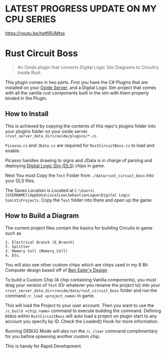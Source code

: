 # LATEST PROGRESS UPDATE ON MY CPU SERIES
https://youtu.be/hetflRUMtss

# Rust Circuit Boss
> An Oxide plugin that converts Digital Logic Sim Diagrams to Circuitry Inside Rust.

This plugin comes in two parts. First you have the C# Plugins that are installed on your [Oxide Server](https://umod.org/documentation/getting-started), and a Digital Logic Sim project that comes with all the vanilla rust components built in the sim with them properly binded in the Plugin.

## How to Install
This is achieved by copying the contents of this repo's plugins folder into your plugins folder on your oxide server.
`<rust_server_data_dir>/oxide/plugins/*.cs`

`Picasso.cs` and `JData.cs` are required for `RustCircuitBoss.cs` to load and enable.

Picasso handles drawing to signs and JData is in charge of parsing and deploying [Digital Logic Sim (DLS)](https://sebastian.itch.io/digital-logic-sim) chips in game.

Next You must Copy the `Test` Folder from `./data/rust_circuit_boss` into your DLS files.

The Saves Location is Located at
`C:\Users\[USERNAME]\AppData\LocalLow\SebastianLague\Digital Logic Sim\V1\Projects`.
Copy the `Test` folder into there and open up the game.

## How to Build a Diagram
The current project files contain the basics for building Circuits in game such as
```
1. Electrical Branch (E_Branch)
2. Splitter
3. Memory Cell (Memory_Cell)
4. Etc.
```
You will also see other custom chips which are chips used in my 8 Bit Computer design based
off of [Ben Eater's Design](https://eater.net/8bit)

To build a Custom Chip (A chip containing Vanilla components), you must drag your version of `Test` (Or whatever you rename the project to) into your `<rust_server_data_dir>/oxide/data/rust_circuit_boss` folder and run the command `/c_load <project_name>` in game.

This will load the Project to your user account. Then you want to use the `/c_build <chip_name>` command to execute building the command. Defining `DEBUG` within `RustCircuitBoss` will auto load a project on plugin start to any account you specify by ID.
Check the Loaded() Hook for more information.

Running DEBUG Mode will also run the `/c_clear` command complimentary for you before spawning another custom chip. 

This is handy for Rapid Development.
